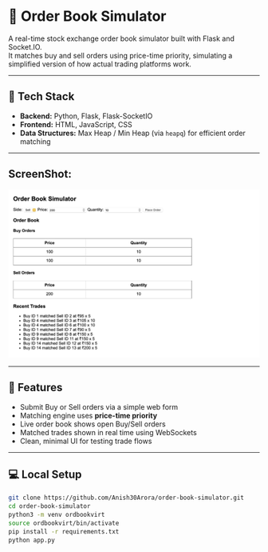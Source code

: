 # 🧮 Order Book Simulator

A real-time stock exchange order book simulator built with Flask and Socket.IO.  
It matches buy and sell orders using price-time priority, simulating a simplified version of how actual trading platforms work.

---

## 🔧 Tech Stack

- **Backend:** Python, Flask, Flask-SocketIO
- **Frontend:** HTML, JavaScript, CSS
- **Data Structures:** Max Heap / Min Heap (via `heapq`) for efficient order matching

---
## ScreenShot:
![Demo](image.png)

---

## 🎯 Features

- Submit Buy or Sell orders via a simple web form
- Matching engine uses **price-time priority**
- Live order book shows open Buy/Sell orders
- Matched trades shown in real time using WebSockets
- Clean, minimal UI for testing trade flows

---

## 💻 Local Setup

```bash
git clone https://github.com/Anish30Arora/order-book-simulator.git
cd order-book-simulator
python3 -m venv ordbookvirt
source ordbookvirt/bin/activate
pip install -r requirements.txt
python app.py


